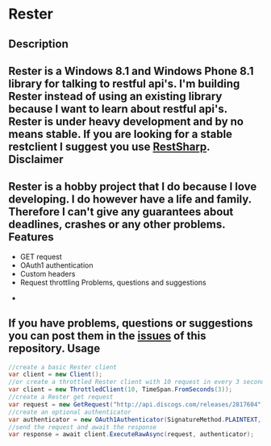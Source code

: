 Rester
=
Description
-
Rester is a Windows 8.1 and Windows Phone 8.1 library for talking to restful api's. I'm building Rester instead of using an existing library because I want to learn about restful api's.
Rester is under heavy development and by no means stable. If you are looking for a stable restclient I suggest you use [RestSharp](http://restsharp.org/).
Disclaimer
-
Rester is a hobby project that I do because I love developing. I do however have a life and family. Therefore I can't give any guarantees about deadlines, crashes or any other problems.
Features
-
* GET request
* OAuth1 authentication
* Custom headers
* Request throttling
Problems, questions and suggestions
-
If you have problems, questions or suggestions you can post them in the [issues](https://github.com/bartw/Rester/issues) of this repository.
Usage
-
```c#
//create a basic Rester client
var client = new Client();
//or create a throttled Rester client with 10 request in every 3 seconds
var client = new ThrottledClient(10, TimeSpan.FromSeconds(3));
//create a Rester get request
var request = new GetRequest("http://api.discogs.com/releases/2817604");
//create an optional authenticator
var authenticator = new OAuth1Authenticator(SignatureMethod.PLAINTEXT, consumerKey, consumerSecret, tokenKey, tokenSecret, verifier);
//send the request and await the response
var response = await client.ExecuteRawAsync(request, authenticator);
```
